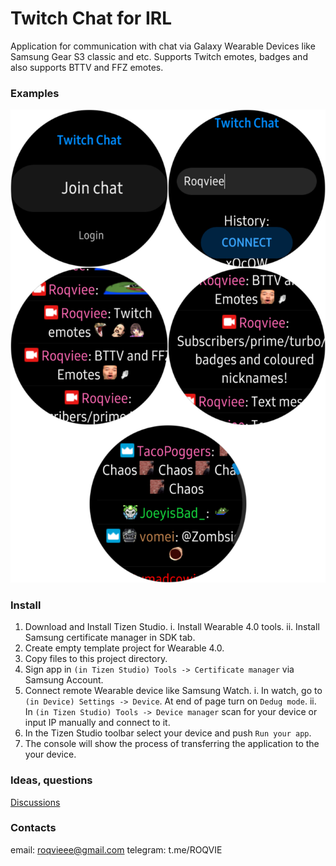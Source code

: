 # Twitch Chat for IRL
Application for communication with chat via Galaxy Wearable Devices like Samsung Gear S3 classic and etc. Supports Twitch emotes, badges and also supports BTTV and FFZ emotes.

### Examples
![Examples](https://raw.githubusercontent.com/Roqvie/Twitch-Chat-for-IRL/main/examples/1.png)

### Install
1. Download and Install Tizen Studio.
	i. Install Wearable 4.0 tools.
	ii. Install Samsung certificate manager in SDK tab.
2. Create empty template project for Wearable 4.0.
3. Copy files to this project directory.
4. Sign app in `(in Tizen Studio) Tools -> Certificate manager`  via Samsung Account.
5. Connect remote Wearable device like Samsung Watch.
	i. In watch, go to `(in Device) Settings -> Device`. At end of page turn on `Dedug mode`.
	ii. In `(in Tizen Studio) Tools -> Device manager` scan for your device or input IP manually and connect to it.
6. In the Tizen Studio toolbar select your device and push `Run your app`.
7. The console will show the process of transferring the application to the your device.

### Ideas, questions

[Discussions](https://github.com/Roqvie/Twitch-Chat-for-IRL/discussions "Discussions")

### Contacts
email: roqvieee@gmail.com
telegram: t.me/ROQVIE
